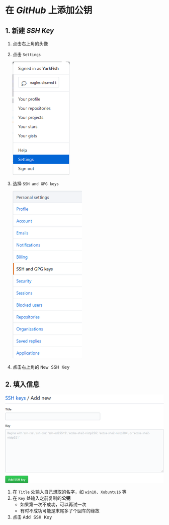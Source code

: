 # 在 *GitHub* 上添加公钥

## 1. 新建 *SSH Key*

1. 点击右上角的头像
2. 点击 `Settings`

    ![](.\imgs\03-01_settings_option.png)

3. 选择 `SSH and GPG keys`

    ![](.\imgs\03-02_SSH_and_GPG_keys_option.png)

4. 点击右上角的 <kbd>New SSH Key</kbd>


## 2. 填入信息

![](.\imgs\03-03_add_SSH_key.png)

1. 在 `Title` 处输入自己想取的名字，如 `win10`、`Xubuntu16` 等
2. 在 `Key` 处输入之前复制的**公钥** 
    - 如果第一次不成功，可以再试一次
    - 有时不成功可能是末尾多了个回车的缘故
3. 点击 <kbd>Add SSH Key</kbd>